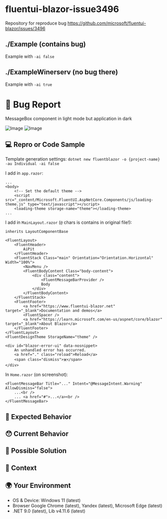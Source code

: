 # fluentui-blazor-issue3496
Repository for reproduce bug https://github.com/microsoft/fluentui-blazor/issues/3496

## ./Example (contains bug)
<p>Example with <code>-ai false</code></p>

## ./ExampleWinerserv (no bug there)
<p>Example with <code>-ai true</code></p>

<!---
Thanks for filing an issue 😄 ! Before you submit, please read the following:

Search open/closed issues before submitting. Someone may have reported the same issue before.
-->

# 🐛 Bug Report

<!--- Provide a general summary of the issue here -->
MessageBox component in light mode but application in dark

![Image](https://github.com/user-attachments/assets/50ee9a0b-305f-4ee2-96c2-19f7e1542920)
![Image](https://github.com/user-attachments/assets/de7ba6f5-d769-4263-b876-65039d770a28)

## 💻 Repro or Code Sample

<!-- Please provide steps to reproduce the issue and/or a code repository, gist, code snippet or sample files -->

Template generation settings: ```dotnet new fluentblazor -o {project-name} -au Individual -ai false```

I add in `app.razor`:
```
...
<body>
    <!-- Set the default theme -->
    <script src="_content/Microsoft.FluentUI.AspNetCore.Components/js/loading-theme.js" type="text/javascript"></script>
    <loading-theme storage-name="theme"></loading-theme>
...
```

I add in `MainLayout.razor` (`@` chars is contains in original file!):

```
﻿inherits LayoutComponentBase

<FluentLayout>
    <FluentHeader>
        AiPit
    </FluentHeader>
    <FluentStack Class="main" Orientation="Orientation.Horizontal" Width="100%">
        <NavMenu />
        <FluentBodyContent Class="body-content">
            <div class="content">
                <FluentMessageBarProvider />
                Body
            </div>
        </FluentBodyContent>
    </FluentStack>
    <FluentFooter>
        <a href="https://www.fluentui-blazor.net" target="_blank">Documentation and demos</a>
        <FluentSpacer />
        <a href="https://learn.microsoft.com/en-us/aspnet/core/blazor" target="_blank">About Blazor</a>
    </FluentFooter>
</FluentLayout>
<FluentDesignTheme StorageName="theme" />

<div id="blazor-error-ui" data-nosnippet>
    An unhandled error has occurred.
    <a href="." class="reload">Reload</a>
    <span class="dismiss">🗙</span>
</div>
```

In `Home.razor` (on screenshot):
```
<FluentMessageBar Title="..." Intent="@MessageIntent.Warning" AllowDismiss="false">
    ...<br />
    ... <a href="#">...</a><br />
</FluentMessageBar>
```

## 🤔 Expected Behavior

<!--- Tell us what should happen -->

## 😯 Current Behavior

<!--- Tell us what happens instead of the expected behavior -->
<!--- If you are seeing an error, please include the full error message and stack trace -->
<!--- If applicable, provide screenshots -->

## 💁 Possible Solution

<!--- Not obligatory, but suggest a fix/reason for the bug -->
<!--- Please let us know if you'd be willing to contribute the fix; we'd be happy to work with you -->

## 🔦 Context

<!--- How has this issue affected you? What are you trying to accomplish? -->
<!--- Providing context helps us come up with a solution that is most useful in the real world -->

## 🌍 Your Environment

<!--- Include as many relevant details as possible about the environment you experienced the bug in -->

* OS & Device: Windows 11 (latest)
* Browser Google Chrome (latest), Yandex (latest), Microsoft Edge (latest)
* .NET 9.0 (latest), Lib v4.11.6 (latest)
